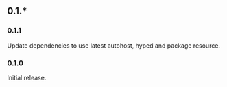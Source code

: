 ## 0.1.*

### 0.1.1
Update dependencies to use latest autohost, hyped and package resource.

### 0.1.0
Initial release.
